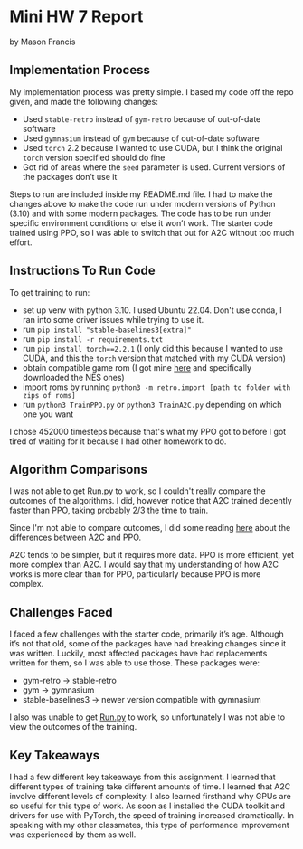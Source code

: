 # Mini HW 7 Report

by Mason Francis

## Implementation Process

My implementation process was pretty simple. I based my code off the repo given, and made the following changes:

- Used `stable-retro` instead of `gym-retro` because of out-of-date software
- Used `gymnasium` instead of `gym` because of out-of-date software
- Used `torch` 2.2 because I wanted to use CUDA, but I think the original `torch` version specified should do fine
- Got rid of areas where the `seed` parameter is used. Current versions of the packages don’t use it

Steps to run are included inside my README.md file. I had to make the changes above to make the code run under modern versions of Python (3.10) and with some modern packages. The code has to be run under specific environment conditions or else it won’t work. The starter code trained using PPO, so I was able to switch that out for A2C without too much effort.

## Instructions To Run Code

To get training to run:

- set up venv with python 3.10. I used Ubuntu 22.04. Don't use conda, I ran into some driver issues while trying to use it.
- run `pip install "stable-baselines3[extra]"`
- run `pip install -r requirements.txt`
- run `pip install torch==2.2.1` (I only did this because I wanted to use CUDA, and this the `torch` version that matched with my CUDA version)
- obtain compatible game rom (I got mine [here](https://archive.org/details/No-Intro-Collection_2016-01-03_Fixed) and specifically downloaded the NES ones)
- import roms by running `python3 -m retro.import [path to folder with zips of roms]`
- run `python3 TrainPPO.py` or `python3 TrainA2C.py` depending on which one you want

I chose 452000 timesteps because that's what my PPO got to before I got tired of waiting for it because I had other homework to do.

## Algorithm Comparisons

I was not able to get Run.py to work, so I couldn't really compare the outcomes of the algorithms. I did, however notice that A2C trained decently faster than PPO, taking probably 2/3 the time to train. 

Since I'm not able to compare outcomes, I did some reading [here](https://www.linkedin.com/advice/3/how-do-you-handle-exploration-exploitation-trade-off)
about the differences between A2C and PPO. 

A2C tends to be simpler, but it requires more data. PPO is more efficient, yet more complex than A2C. I would say that my understanding of how A2C works is more clear than for PPO, particularly because PPO is more complex. 


## Challenges Faced

I faced a few challenges with the starter code, primarily it’s age. Although it’s not that old, some of the packages have had breaking changes since it was written. Luckily, most affected packages have had replacements written for them, so I was able to use those. These packages were:

- gym-retro -> stable-retro
- gym -> gymnasium
- stable-baselines3 -> newer version compatible with gymnasium

I also was unable to get [Run.py](Run.py) to work, so unfortunately I was not able to view the outcomes of the training. 

## Key Takeaways

I had a few different key takeaways from this assignment. I learned that different types of training take different amounts of time.
I learned that A2C involve different levels of complexity. I also learned firsthand why GPUs are so useful for this type of work. 
As soon as I installed the CUDA toolkit and drivers for use with PyTorch, the speed of training increased dramatically. 
In speaking with my other classmates, this type of performance improvement was experienced by them as well. 
